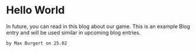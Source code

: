 # Hello World
In future, you can read in this blog about our game. This is an example Blog entry and will be used similar in upcoming blog entries.

`by Max Burgert on 25.02`
